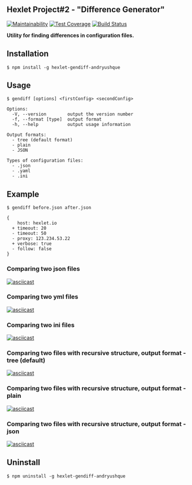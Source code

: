 ## Hexlet Project#2 - "Difference Generator"

[![Maintainability](https://api.codeclimate.com/v1/badges/f076d1608da0cb83c327/maintainability)](https://codeclimate.com/github/andryushque/frontend-project-lvl2/maintainability)
[![Test Coverage](https://api.codeclimate.com/v1/badges/f076d1608da0cb83c327/test_coverage)](https://codeclimate.com/github/andryushque/frontend-project-lvl2/test_coverage)
[![Build Status](https://travis-ci.org/andryushque/frontend-project-lvl2.svg?branch=master)](https://travis-ci.org/andryushque/frontend-project-lvl2?branch=master)

**Utility for finding differences in configuration files.**

## Installation
```
$ npm install -g hexlet-gendiff-andryushque
```

## Usage
```
$ gendiff [options] <firstConfig> <secondConfig>

Options:
  -V, --version        output the version number
  -f, --format [type]  output format
  -h, --help           output usage information

Output formats:
  - tree (default format)
  - plain
  - JSON

Types of configuration files:
  - .json
  - .yaml
  - .ini
```

## Example
```
$ gendiff before.json after.json

{
    host: hexlet.io
  + timeout: 20
  - timeout: 50
  - proxy: 123.234.53.22
  + verbose: true
  - follow: false
}
```

### Comparing two json files
[![asciicast](https://asciinema.org/a/289673.svg)](https://asciinema.org/a/289673)

### Comparing two yml files
[![asciicast](https://asciinema.org/a/289677.svg)](https://asciinema.org/a/289677)

### Comparing two ini files
[![asciicast](https://asciinema.org/a/289678.svg)](https://asciinema.org/a/289678)

### Comparing two files with recursive structure, output format - tree (default)
[![asciicast](https://asciinema.org/a/289668.svg)](https://asciinema.org/a/289668)

### Comparing two files with recursive structure, output format - plain
[![asciicast](https://asciinema.org/a/289666.svg)](https://asciinema.org/a/289666)

### Comparing two files with recursive structure, output format - json
[![asciicast](https://asciinema.org/a/289667.svg)](https://asciinema.org/a/289667)

## Uninstall
```
$ npm uninstall -g hexlet-gendiff-andryushque
```
